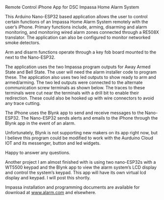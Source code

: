 Remote Control iPhone App for DSC Impassa Home Alarm System

This Arduino Nano-ESP32 based application allows the user to control certain functions of an Impassa Home Alarm System remotely with the user’s iPhone.  Primary functions include, arming, disarming and alarm monitoring, and monitoring wired alarm zones connected through a RE508X translator.   The application can also be configured to monitor networked smoke detectors.

Arm and disarm functions operate through a key fob board mounted to the next to the Nano-ESP32.

The application uses the two Impassa program outputs for Away Armed State and Bell State.  The user will need the alarm installer code to program these.  The application also uses two led outputs to show ready to arm and armed/arming.  The two led outputs were connected to the alternate communication screw terminals as shown below.  The traces to these terminals were cut near the terminals with a drill bit to enable their redirection.  These could also be hooked up with wire connectors to avoid any trace cutting.

The iPhone uses the Blynk app to send and receive messages to the Nano-ESP32.  The Nano-ESP32 sends alerts and emails to the iPhone through the Blynk app in the event of an alarm.  

Unfortunately, Blynk is not supporting new makers on its app right now, but I believe this program could be modified to work with the Aurduino Cloud IOT and its messenger, button and led widgets.

Happy to answer any questions.

Another project I am almost finished with is using two nano-ESP32s with a WT5500 keypad and the Blynk app to view the alarm system’s LCD display and control the system’s keypad.  This app will have its own virtual lcd display and keypad. I will post this shortly.

Impassa installation and programming documents are available for download at www.alarm.com and elsewhere.


